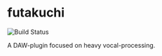 # futakuchi
![Build Status](https://travis-ci.com/SimonZimmer/futakuchi.svg?branch=main)

A DAW-plugin focused on heavy vocal-processing.

